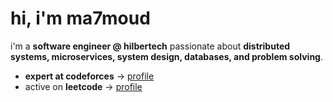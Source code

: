 # hi, i'm ma7moud

i'm a **software engineer @ hilbertech** passionate about **distributed systems, microservices, system design, databases, and problem solving**.  

- **expert at codeforces** → [profile](https://codeforces.com/profile/its-ma7moud)  
- active on **leetcode** → [profile](https://leetcode.com/u/thefighter01/)  

